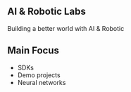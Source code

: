 ## AI & Robotic Labs

Building a better world with AI & Robotic

## Main Focus

- SDKs
- Demo projects
- Neural networks
